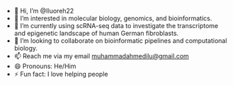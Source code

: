 - 👋 Hi, I’m @Iluoreh22
- 👀 I’m interested in molecular biology, genomics, and bioinformatics.
- 🌱 I’m currently using scRNA-seq data to investigate the transcriptome and epigenetic landscape of human German fibroblasts.
- 💞️ I’m looking to collaborate on bioinformatic pipelines and computational biology.
- 📫 Reach me via my email muhammadahmedilu@gmail.com
- 😄 Pronouns: He/Him
- ⚡ Fun fact: I love helping people

<!---
Iluoreh22/Iluoreh22 is a ✨ special ✨ repository because its `README.md` (this file) appears on your GitHub profile.
You can click the Preview link to take a look at your changes.
--->

